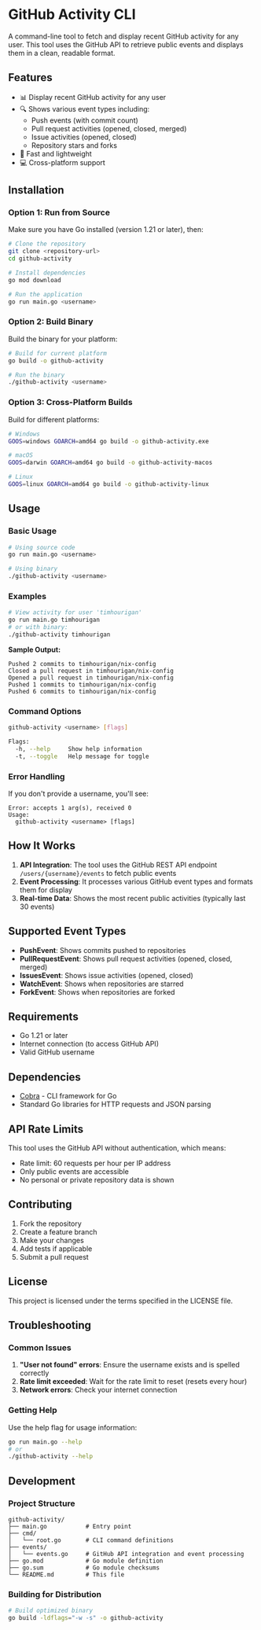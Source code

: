 # GitHub Activity CLI

A command-line tool to fetch and display recent GitHub activity for any user. This tool uses the GitHub API to retrieve public events and displays them in a clean, readable format.

## Features

- 📊 Display recent GitHub activity for any user
- 🔍 Shows various event types including:
  - Push events (with commit count)
  - Pull request activities (opened, closed, merged)
  - Issue activities (opened, closed)
  - Repository stars and forks
- 🚀 Fast and lightweight
- 💻 Cross-platform support

## Installation

### Option 1: Run from Source

Make sure you have Go installed (version 1.21 or later), then:

```bash
# Clone the repository
git clone <repository-url>
cd github-activity

# Install dependencies
go mod download

# Run the application
go run main.go <username>
```

### Option 2: Build Binary

Build the binary for your platform:

```bash
# Build for current platform
go build -o github-activity

# Run the binary
./github-activity <username>
```

### Option 3: Cross-Platform Builds

Build for different platforms:

```bash
# Windows
GOOS=windows GOARCH=amd64 go build -o github-activity.exe

# macOS
GOOS=darwin GOARCH=amd64 go build -o github-activity-macos

# Linux
GOOS=linux GOARCH=amd64 go build -o github-activity-linux
```

## Usage

### Basic Usage

```bash
# Using source code
go run main.go <username>

# Using binary
./github-activity <username>
```

### Examples

```bash
# View activity for user 'timhourigan'
go run main.go timhourigan
# or with binary:
./github-activity timhourigan
```

**Sample Output:**
```
Pushed 2 commits to timhourigan/nix-config
Closed a pull request in timhourigan/nix-config
Opened a pull request in timhourigan/nix-config
Pushed 1 commits to timhourigan/nix-config
Pushed 6 commits to timhourigan/nix-config
```

### Command Options

```bash
github-activity <username> [flags]

Flags:
  -h, --help     Show help information
  -t, --toggle   Help message for toggle
```

### Error Handling

If you don't provide a username, you'll see:
```
Error: accepts 1 arg(s), received 0
Usage:
  github-activity <username> [flags]
```

## How It Works

1. **API Integration**: The tool uses the GitHub REST API endpoint `/users/{username}/events` to fetch public events
2. **Event Processing**: It processes various GitHub event types and formats them for display
3. **Real-time Data**: Shows the most recent public activities (typically last 30 events)

## Supported Event Types

- **PushEvent**: Shows commits pushed to repositories
- **PullRequestEvent**: Shows pull request activities (opened, closed, merged)
- **IssuesEvent**: Shows issue activities (opened, closed)
- **WatchEvent**: Shows when repositories are starred
- **ForkEvent**: Shows when repositories are forked

## Requirements

- Go 1.21 or later
- Internet connection (to access GitHub API)
- Valid GitHub username

## Dependencies

- [Cobra](https://github.com/spf13/cobra) - CLI framework for Go
- Standard Go libraries for HTTP requests and JSON parsing

## API Rate Limits

This tool uses the GitHub API without authentication, which means:
- Rate limit: 60 requests per hour per IP address
- Only public events are accessible
- No personal or private repository data is shown

## Contributing

1. Fork the repository
2. Create a feature branch
3. Make your changes
4. Add tests if applicable
5. Submit a pull request

## License

This project is licensed under the terms specified in the LICENSE file.

## Troubleshooting

### Common Issues

1. **"User not found" errors**: Ensure the username exists and is spelled correctly
2. **Rate limit exceeded**: Wait for the rate limit to reset (resets every hour)
3. **Network errors**: Check your internet connection

### Getting Help

Use the help flag for usage information:
```bash
go run main.go --help
# or
./github-activity --help
```

## Development

### Project Structure

```
github-activity/
├── main.go           # Entry point
├── cmd/
│   └── root.go       # CLI command definitions
├── events/
│   └── events.go     # GitHub API integration and event processing
├── go.mod            # Go module definition
├── go.sum            # Go module checksums
└── README.md         # This file
```

### Building for Distribution

```bash
# Build optimized binary
go build -ldflags="-w -s" -o github-activity
```
